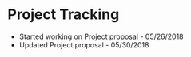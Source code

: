 #	Project Tracking 
* Started working on Project proposal - 05/26/2018
* Updated Project proposal - 05/30/2018